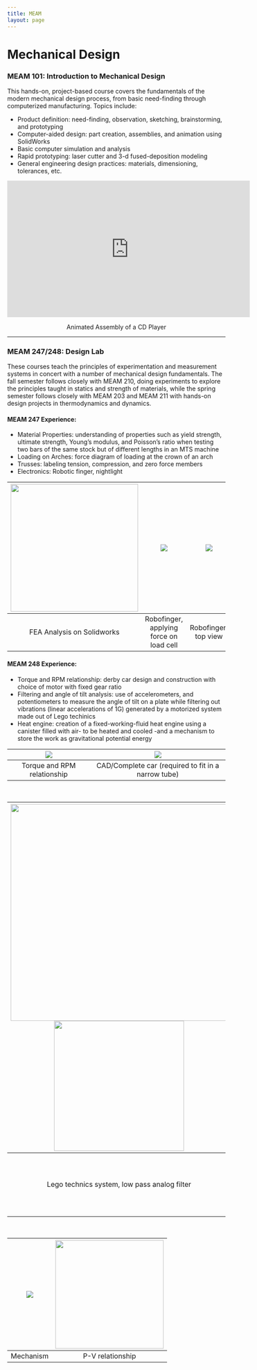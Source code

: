 ```yaml
---
title: MEAM
layout: page
---
```

# Mechanical Design
### MEAM 101: Introduction to Mechanical Design
This hands-on, project-based course covers the fundamentals of the modern mechanical design process, from basic need-finding through computerized manufacturing. Topics include: 
* Product definition: need-finding, observation, sketching, brainstorming, and prototyping
* Computer-aided design: part creation, assemblies, and animation using SolidWorks 
* Basic computer simulation and analysis
* Rapid prototyping: laser cutter and 3-d fused-deposition modeling
* General engineering design practices: materials, dimensioning, tolerances, etc.

<center>
<iframe width="560" height="315" src="https://www.youtube.com/embed/orXZEw0QpCo" frameborder="0" allowfullscreen></iframe>
</center>
<center>
<p>Animated Assembly of a CD Player</p>
</center>

---
### MEAM 247/248: Design Lab
These courses teach the principles of experimentation and measurement systems in concert with a number of mechanical design fundamentals. The fall semester follows closely with MEAM 210, doing experiments to explore the principles taught in statics and strength of materials, while the spring semester follows closely with MEAM 203 and MEAM 211 with hands-on design projects in thermodynamics and dynamics.

#### MEAM 247 Experience: 
* Material Properties: understanding of properties such as yield strength, ultimate strength, Young’s modulus, and
Poisson’s ratio when testing two bars of the same stock but of different lengths in an MTS machine
* Loading on Arches: force diagram of loading at the crown of an arch
* Trusses: labeling tension, compression, and zero force members
* Electronics: Robotic finger, nightlight

| <img src="https://github.com/susan-z/susan-z.github.io/blob/master/img/FEA%20analysis.JPG?raw=true" width="294px"> | ![](https://github.com/susan-z/susan-z.github.io/blob/master/img/robotfinger.JPG?raw=true) | ![](https://github.com/susan-z/susan-z.github.io/blob/master/img/robofinger_top.JPG?raw=true) | ![](https://github.com/susan-z/susan-z.github.io/blob/master/img/nightlight.JPG?raw=true) |
|:------------------------------:|:------------------------------:|:------------------------------:|:------------------------------:|
|FEA Analysis on Solidworks | Robofinger, applying force on load cell | Robofinger, top view | Nightlight, see [code](https://github.com/susan-z/susan-z.github.io/blob/master/projects/robofinger.ino)

#### MEAM 248 Experience:
* Torque and RPM relationship: derby car design and construction with choice of motor with fixed gear ratio
* Filtering and angle of tilt analysis: use of accelerometers, and potentiometers to measure the angle of tilt on a plate while filtering out vibrations (linear accelerations of 1G) generated by a motorized system made out of Lego techinics
* Heat engine: creation of a fixed-working-fluid heat engine using a canister filled with air- to be heated and cooled -and a mechanism to store the work as gravitational potential energy

| ![](https://github.com/susan-z/susan-z.github.io/blob/master/img/derby2.JPG?raw=true) | ![](https://github.com/susan-z/susan-z.github.io/blob/master/img/derby1.JPG?raw=true) | 
|:--------------------------------------------:|:--------------------------------------------:|
|Torque and RPM relationship | CAD/Complete car (required to fit in a narrow tube) |
<br>

| <img src="https://github.com/susan-z/susan-z.github.io/blob/master/img/space2.JPG?raw=true" width="500px"><img src="https://github.com/susan-z/susan-z.github.io/blob/master/img/space3.JPG?raw=true" width="300px">| ![](https://github.com/susan-z/susan-z.github.io/blob/master/img/space1.JPG?raw=true) | 
|:-----------------------------------------------------------:|:-----------------------------:|
| Lego technics system, low pass analog filter | Comparison of unfiltered and filtered signals, see digital filter [code](https://github.com/susan-z/susan-z.github.io/blob/master/projects/digitalfilter.m) |
<br>

| ![](https://github.com/susan-z/susan-z.github.io/blob/master/img/heatengine.JPG?raw=true) | <img src ="https://github.com/susan-z/susan-z.github.io/blob/master/img/heatengine1.JPG?raw=true" width="250px"> | 
|:--------------------------------------------:|:--------------------:|
| Mechanism | P-V relationship |
